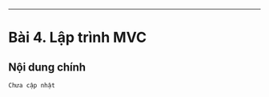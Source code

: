 <!-- ---
layout: Post
title: Tạo tính năng CRUD bằng NodeJS
subtitle: Lập trình NodeJS
author: Theanishtar
date: 2023-05-31
useHeaderImage: true
headerImage: /img/in-post/2021-08-31/header.jpg
headerMask: rgba(83, 61, 92, 0.599)
permalinkPattern: /ebook/nodejs/:slug/
tags:
  - NodeJS
---

Khi đã đủ kiến thức cơ bản, hãy cùng mình xâu dựng một **_CRUD app_** với NodeJS thoy lào
 -->

<!-- more -->

---
<!-- NodeJS được thịnh hành dạo gần đây và được rất nhiều lập trình viên ưa chuộng, với cú pháp ngắn gọn, đơn giản NodeJS ngày càng được cộng đồng phát triển và học tập một cách mạnh mẻ.

Khi học NodeJS bạn có thể phát triển các webapp phía BackEnd bằng NestJS (một framework của NodeJS) -->

# Bài 4. Lập trình MVC

## Nội dung chính

	Chưa cập nhật

<!-- 
<script src="https://giscus.app/client.js"
        data-repo="dangth12/blog-giscus-comments"
        data-repo-id="R_kgDOJpeyjQ"
        data-category="General"
        data-category-id="DIC_kwDOJpeyjc4CW2KP"
        data-mapping="pathname"
        data-strict="0"
        data-reactions-enabled="1"
        data-emit-metadata="0"
        data-input-position="bottom"
        data-theme="preferred_color_scheme"
        data-lang="vi"
        crossorigin="anonymous"
        async>
</script> -->


<!-- <Giscus :repo="dangth12/blog-giscus-comments" :repoId="R_kgDOJpeyjQ" :theme="theme" :lang="lang" :reactionsEnabled="reactionsEnabled" /> -->
